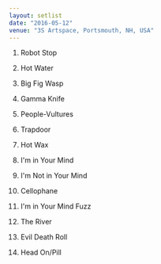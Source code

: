 ```yaml
---
layout: setlist
date: "2016-05-12"
venue: "3S Artspace, Portsmouth, NH, USA"
---
```


 1. Robot Stop

 2. Hot Water

 3. Big Fig Wasp

 4. Gamma Knife

 5. People-Vultures

 6. Trapdoor

 7. Hot Wax

 8. I'm in Your Mind

 9. I'm Not in Your Mind

10. Cellophane

11. I'm in Your Mind Fuzz

12. The River

13. Evil Death Roll

14. Head On/Pill
